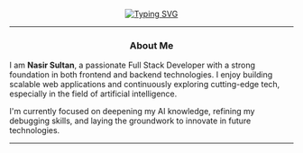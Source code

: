 <div align="center">

[![Typing SVG](https://readme-typing-svg.herokuapp.com?font=Fira+Code&duration=3000&pause=1000&color=00FFB2&center=true&vCenter=true&width=500&lines=I'm+Nasir+Sultan;Full+Stack+Developer;AI+Learner+and+Tech+Explorer)](https://git.io/typing-svg)

</div>

---

<div align="center">

### About Me

</div>

I am **Nasir Sultan**, a passionate Full Stack Developer with a strong foundation in both frontend and backend technologies. I enjoy building scalable web applications and continuously exploring cutting-edge tech, especially in the field of artificial intelligence.

I'm currently focused on deepening my AI knowledge, refining my debugging skills, and laying the groundwork to innovate in future technologies.

---

<div align="center">

